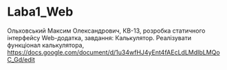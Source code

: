 # Laba1_Web
Ольховський Максим Олександрович, КВ-13, розробка статичного інтерфейсу Web-додатка,
завдання: Калькулятор. Реалізувати функціонал калькулятора, https://docs.google.com/document/d/1u34wfHJ4yEnt4fAEcLdLMdIbLMQoC_Gd/edit
